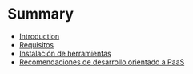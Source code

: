 # Summary

* [Introduction](README.md)
* [Requisitos](es/requisitos.md)
* [Instalación de herramientas](es/instalacion_de_herramientas.md)
* [Recomendaciones de desarrollo orientado a PaaS](es/recomendaciones.md)


